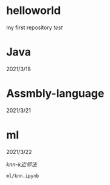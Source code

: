 # helloworld
my first repository
*test*

# Java

2021/3/18



# Assmbly-language

2021/3/21

# ml
2021/3/22



*knn-k近邻法*

`ml/knn.ipynb`
